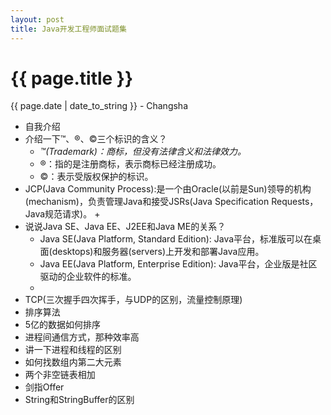 ```yaml
---
layout: post
title: Java开发工程师面试题集
---
```


{{ page.title }}
================

<p class="meta">{{ page.date | date_to_string }} - Changsha</p>

+ 自我介绍
+ 介绍一下™、®、©三个标识的含义？
  + *™(Trademark)：商标，但没有法律含义和法律效力。*
  + ®：指的是注册商标，表示商标已经注册成功。
  + ©：表示受版权保护的标识。
+ JCP(Java Community Process):是一个由Oracle(以前是Sun)领导的机构(mechanism)，负责管理Java和接受JSRs(Java Specification Requests，Java规范请求)。
  + 
+ 说说Java SE、Java EE、J2EE和Java ME的关系？
   + Java SE(Java Platform, Standard Edition): Java平台，标准版可以在桌面(desktops)和服务器(servers)上开发和部署Java应用。
   + Java EE(Java Platform, Enterprise Edition): Java平台，企业版是社区驱动的企业软件的标准。
   + 
+ TCP(三次握手四次挥手，与UDP的区别，流量控制原理)
+ 排序算法
+ 5亿的数据如何排序
+ 进程间通信方式，那种效率高
+ 讲一下进程和线程的区别
+ 如何找数组内第二大元素
+ 两个非空链表相加
+ 剑指Offer
+ String和StringBuffer的区别